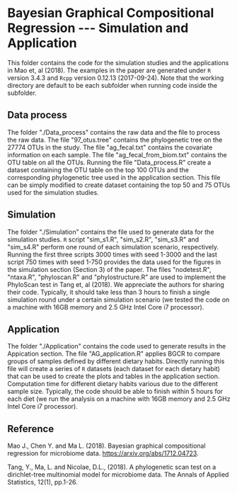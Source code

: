 # Bayesian Graphical Compositional Regression --- Simulation and Application

This folder contains the code for the simulation studies and the applications in Mao et, al (2018). The examples in the paper are generated under `R` version 3.4.3 and `Rcpp` version 0.12.13 (2017-09-24). Note that the working directory are default to be each subfolder when running code inside the subfolder.

## Data process
The folder "./Data_process" contains the raw data and the file to process the raw data. The file "97_otus.tree" contains the phylogenetic tree on the 27774 OTUs in the study. The file "ag_fecal.txt" contains the covariate information on each sample. The file "ag_fecal_from_biom.txt" contains the OTU table on all the OTUs. Running the file "Data_process.R" create a dataset containing the OTU table on the top 100 OTUs and the corresponding phylogenetic tree used in the application section. This file can be simply modified to create dataset containing the top 50 and 75 OTUs used for the simulation studies. 

## Simulation
The folder "./Simulation" contains the file used to generate data for the simulation studies. `R` script "sim_s1.R", "sim_s2.R", "sim_s3.R" and "sim_s4.R" perform one round of each simulation scenario, respectively. Running the first three scripts 3000 times with seed 1-3000 and the last script 750 times with seed 1-750 provides the data used for the figures in the simulation section (Section 3) of the paper. The files "nodetest.R", "ntaxa.R", "phyloscan.R" and "phylostructure.R" are used to implement the PhyloScan test in Tang et, al (2018). We appreciate the authors for sharing their code. Typically, it should take less than 3 hours to finish a single simulation round under a certain simulation scenario (we tested the code on a machine with 16GB memory and 2.5 GHz Intel Core i7 processor).

## Application
The folder "./Application" contains the code used to generate results in the Appication section. The file "AG_application.R" applies BGCR to compare groups of samples defined by different dietary habits. Directly running this file will create a series of `R` datasets (each dataset for each dietary habit) that can be used to create the plots and tables in the application section. Computation time for different dietary habits various due to the different sample size. Typically, the code should be able to finish within 5 hours for each diet (we run the analysis on a machine with 16GB memory and 2.5 GHz Intel Core i7 processor).

## Reference

Mao J., Chen Y. and Ma L. (2018). Bayesian graphical compositional regression for microbiome data. https://arxiv.org/abs/1712.04723.

Tang, Y., Ma, L. and Nicolae, D.L., (2018). A phylogenetic scan test on a dirichlet-tree multinomial model for microbiome data. The Annals of Applied Statistics, 12(1), pp.1-26.
